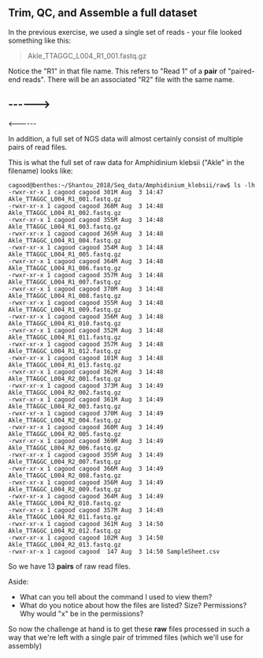 ## Trim, QC, and Assemble a full dataset

In the previous exercise, we used a single set of reads - your file looked something like this:
> Akle_TTAGGC_L004_R1_001.fastq.gz

Notice the "R1" in that file name. This refers to "Read 1" of a **pair** of "paired-end reads". There will be an associated "R2" file with the same name. 

------>
---------
  <------

In addition, a full set of NGS data will almost certainly consist of multiple pairs of read files. 

This is what the full set of raw data for Amphidinium klebsii ("Akle" in the filename) looks like:
```
cagood@benthos:~/Shantou_2018/Seq_data/Amphidinium_klebsii/raw$ ls -lh
-rwxr-xr-x 1 cagood cagood 301M Aug  3 14:47 Akle_TTAGGC_L004_R1_001.fastq.gz
-rwxr-xr-x 1 cagood cagood 368M Aug  3 14:48 Akle_TTAGGC_L004_R1_002.fastq.gz
-rwxr-xr-x 1 cagood cagood 355M Aug  3 14:48 Akle_TTAGGC_L004_R1_003.fastq.gz
-rwxr-xr-x 1 cagood cagood 365M Aug  3 14:48 Akle_TTAGGC_L004_R1_004.fastq.gz
-rwxr-xr-x 1 cagood cagood 354M Aug  3 14:48 Akle_TTAGGC_L004_R1_005.fastq.gz
-rwxr-xr-x 1 cagood cagood 364M Aug  3 14:48 Akle_TTAGGC_L004_R1_006.fastq.gz
-rwxr-xr-x 1 cagood cagood 357M Aug  3 14:48 Akle_TTAGGC_L004_R1_007.fastq.gz
-rwxr-xr-x 1 cagood cagood 370M Aug  3 14:48 Akle_TTAGGC_L004_R1_008.fastq.gz
-rwxr-xr-x 1 cagood cagood 355M Aug  3 14:48 Akle_TTAGGC_L004_R1_009.fastq.gz
-rwxr-xr-x 1 cagood cagood 356M Aug  3 14:48 Akle_TTAGGC_L004_R1_010.fastq.gz
-rwxr-xr-x 1 cagood cagood 352M Aug  3 14:48 Akle_TTAGGC_L004_R1_011.fastq.gz
-rwxr-xr-x 1 cagood cagood 357M Aug  3 14:48 Akle_TTAGGC_L004_R1_012.fastq.gz
-rwxr-xr-x 1 cagood cagood 101M Aug  3 14:48 Akle_TTAGGC_L004_R1_013.fastq.gz
-rwxr-xr-x 1 cagood cagood 362M Aug  3 14:48 Akle_TTAGGC_L004_R2_001.fastq.gz
-rwxr-xr-x 1 cagood cagood 373M Aug  3 14:49 Akle_TTAGGC_L004_R2_002.fastq.gz
-rwxr-xr-x 1 cagood cagood 361M Aug  3 14:49 Akle_TTAGGC_L004_R2_003.fastq.gz
-rwxr-xr-x 1 cagood cagood 370M Aug  3 14:49 Akle_TTAGGC_L004_R2_004.fastq.gz
-rwxr-xr-x 1 cagood cagood 360M Aug  3 14:49 Akle_TTAGGC_L004_R2_005.fastq.gz
-rwxr-xr-x 1 cagood cagood 369M Aug  3 14:49 Akle_TTAGGC_L004_R2_006.fastq.gz
-rwxr-xr-x 1 cagood cagood 355M Aug  3 14:49 Akle_TTAGGC_L004_R2_007.fastq.gz
-rwxr-xr-x 1 cagood cagood 366M Aug  3 14:49 Akle_TTAGGC_L004_R2_008.fastq.gz
-rwxr-xr-x 1 cagood cagood 356M Aug  3 14:49 Akle_TTAGGC_L004_R2_009.fastq.gz
-rwxr-xr-x 1 cagood cagood 364M Aug  3 14:49 Akle_TTAGGC_L004_R2_010.fastq.gz
-rwxr-xr-x 1 cagood cagood 357M Aug  3 14:49 Akle_TTAGGC_L004_R2_011.fastq.gz
-rwxr-xr-x 1 cagood cagood 361M Aug  3 14:50 Akle_TTAGGC_L004_R2_012.fastq.gz
-rwxr-xr-x 1 cagood cagood 102M Aug  3 14:50 Akle_TTAGGC_L004_R2_013.fastq.gz
-rwxr-xr-x 1 cagood cagood  147 Aug  3 14:50 SampleSheet.csv
```

So we have 13 **pairs** of raw read files.

Aside:
- What can you tell about the command I used to view them? 
- What do you notice about how the files are listed? Size? Permissions? Why would "x" be in the permissions?

So now the challenge at hand is to get these **raw** files processed in such a way that we're left with a single pair of trimmed files (which we'll use for assembly)

